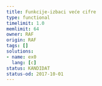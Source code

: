 ```yaml
---
title: Funkcije-izbaci veće cifre
type: functional
timelimit: 1.0
memlimit: 64
owner: RAF
origin: RAF
tags: []
solutions:
- name: ex0
  lang: [c]
status: KANDIDAT
status-od: 2017-10-01
---
```

